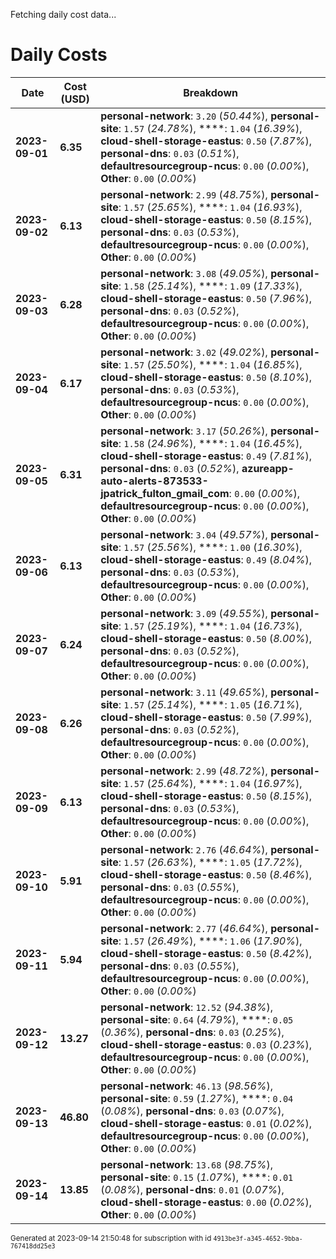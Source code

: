 Fetching daily cost data...
# Daily Costs

| Date | Cost (USD) | Breakdown |
|------|----------------|-----------|
| **2023-09-01** | **6.35** | **personal-network**: `3.20` (_50.44%_), **personal-site**: `1.57` (_24.78%_), ****: `1.04` (_16.39%_), **cloud-shell-storage-eastus**: `0.50` (_7.87%_), **personal-dns**: `0.03` (_0.51%_), **defaultresourcegroup-ncus**: `0.00` (_0.00%_), **Other**: `0.00` (_0.00%_) |
| **2023-09-02** | **6.13** | **personal-network**: `2.99` (_48.75%_), **personal-site**: `1.57` (_25.65%_), ****: `1.04` (_16.93%_), **cloud-shell-storage-eastus**: `0.50` (_8.15%_), **personal-dns**: `0.03` (_0.53%_), **defaultresourcegroup-ncus**: `0.00` (_0.00%_), **Other**: `0.00` (_0.00%_) |
| **2023-09-03** | **6.28** | **personal-network**: `3.08` (_49.05%_), **personal-site**: `1.58` (_25.14%_), ****: `1.09` (_17.33%_), **cloud-shell-storage-eastus**: `0.50` (_7.96%_), **personal-dns**: `0.03` (_0.52%_), **defaultresourcegroup-ncus**: `0.00` (_0.00%_), **Other**: `0.00` (_0.00%_) |
| **2023-09-04** | **6.17** | **personal-network**: `3.02` (_49.02%_), **personal-site**: `1.57` (_25.50%_), ****: `1.04` (_16.85%_), **cloud-shell-storage-eastus**: `0.50` (_8.10%_), **personal-dns**: `0.03` (_0.53%_), **defaultresourcegroup-ncus**: `0.00` (_0.00%_), **Other**: `0.00` (_0.00%_) |
| **2023-09-05** | **6.31** | **personal-network**: `3.17` (_50.26%_), **personal-site**: `1.58` (_24.96%_), ****: `1.04` (_16.45%_), **cloud-shell-storage-eastus**: `0.49` (_7.81%_), **personal-dns**: `0.03` (_0.52%_), **azureapp-auto-alerts-873533-jpatrick_fulton_gmail_com**: `0.00` (_0.00%_), **defaultresourcegroup-ncus**: `0.00` (_0.00%_), **Other**: `0.00` (_0.00%_) |
| **2023-09-06** | **6.13** | **personal-network**: `3.04` (_49.57%_), **personal-site**: `1.57` (_25.56%_), ****: `1.00` (_16.30%_), **cloud-shell-storage-eastus**: `0.49` (_8.04%_), **personal-dns**: `0.03` (_0.53%_), **defaultresourcegroup-ncus**: `0.00` (_0.00%_), **Other**: `0.00` (_0.00%_) |
| **2023-09-07** | **6.24** | **personal-network**: `3.09` (_49.55%_), **personal-site**: `1.57` (_25.19%_), ****: `1.04` (_16.73%_), **cloud-shell-storage-eastus**: `0.50` (_8.00%_), **personal-dns**: `0.03` (_0.52%_), **defaultresourcegroup-ncus**: `0.00` (_0.00%_), **Other**: `0.00` (_0.00%_) |
| **2023-09-08** | **6.26** | **personal-network**: `3.11` (_49.65%_), **personal-site**: `1.57` (_25.14%_), ****: `1.05` (_16.71%_), **cloud-shell-storage-eastus**: `0.50` (_7.99%_), **personal-dns**: `0.03` (_0.52%_), **defaultresourcegroup-ncus**: `0.00` (_0.00%_), **Other**: `0.00` (_0.00%_) |
| **2023-09-09** | **6.13** | **personal-network**: `2.99` (_48.72%_), **personal-site**: `1.57` (_25.64%_), ****: `1.04` (_16.97%_), **cloud-shell-storage-eastus**: `0.50` (_8.15%_), **personal-dns**: `0.03` (_0.53%_), **defaultresourcegroup-ncus**: `0.00` (_0.00%_), **Other**: `0.00` (_0.00%_) |
| **2023-09-10** | **5.91** | **personal-network**: `2.76` (_46.64%_), **personal-site**: `1.57` (_26.63%_), ****: `1.05` (_17.72%_), **cloud-shell-storage-eastus**: `0.50` (_8.46%_), **personal-dns**: `0.03` (_0.55%_), **defaultresourcegroup-ncus**: `0.00` (_0.00%_), **Other**: `0.00` (_0.00%_) |
| **2023-09-11** | **5.94** | **personal-network**: `2.77` (_46.64%_), **personal-site**: `1.57` (_26.49%_), ****: `1.06` (_17.90%_), **cloud-shell-storage-eastus**: `0.50` (_8.42%_), **personal-dns**: `0.03` (_0.55%_), **defaultresourcegroup-ncus**: `0.00` (_0.00%_), **Other**: `0.00` (_0.00%_) |
| **2023-09-12** | **13.27** | **personal-network**: `12.52` (_94.38%_), **personal-site**: `0.64` (_4.79%_), ****: `0.05` (_0.36%_), **personal-dns**: `0.03` (_0.25%_), **cloud-shell-storage-eastus**: `0.03` (_0.23%_), **defaultresourcegroup-ncus**: `0.00` (_0.00%_), **Other**: `0.00` (_0.00%_) |
| **2023-09-13** | **46.80** | **personal-network**: `46.13` (_98.56%_), **personal-site**: `0.59` (_1.27%_), ****: `0.04` (_0.08%_), **personal-dns**: `0.03` (_0.07%_), **cloud-shell-storage-eastus**: `0.01` (_0.02%_), **defaultresourcegroup-ncus**: `0.00` (_0.00%_), **Other**: `0.00` (_0.00%_) |
| **2023-09-14** | **13.85** | **personal-network**: `13.68` (_98.75%_), **personal-site**: `0.15` (_1.07%_), ****: `0.01` (_0.08%_), **personal-dns**: `0.01` (_0.07%_), **cloud-shell-storage-eastus**: `0.00` (_0.02%_), **Other**: `0.00` (_0.00%_) |


<sup>Generated at 2023-09-14 21:50:48 for subscription with id `4913be3f-a345-4652-9bba-767418dd25e3`</sup>
